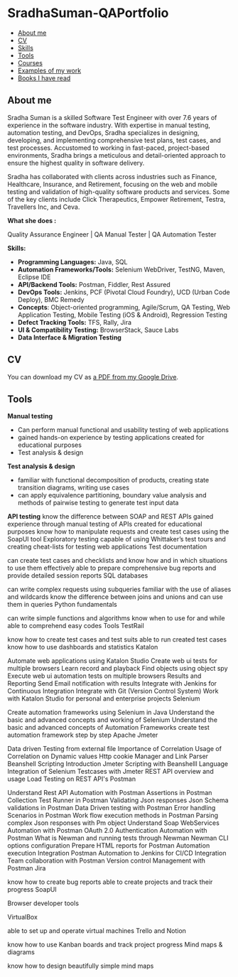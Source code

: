 # SradhaSuman-QAPortfolio
- [About me](#about-me)
- [CV](#cv)
- [Skills](#skills)
- [Tools](#tools)
- [Courses](#courses)
- [Examples of my work](#examples-of-my-work)
- [Books I have read](#books-i-have-read)

## About me
Sradha Suman is a skilled Software Test Engineer with over 7.6 years of experience in the software industry. With expertise in manual testing, automation testing, and DevOps, Sradha specializes in designing, developing, and implementing comprehensive test plans, test cases, and test processes. Accustomed to working in fast-paced, project-based environments, Sradha brings a meticulous and detail-oriented approach to ensure the highest quality in software delivery.

Sradha has collaborated with clients across industries such as Finance, Healthcare, Insurance, and Retirement, focusing on the web and mobile testing and validation of high-quality software products and services. Some of the key clients include Click Therapeutics, Empower Retirement, Testra, Travellers Inc, and Ceva.

**What she does :**

Quality Assurance Engineer | QA Manual Tester | QA Automation Tester

**Skills:**
- **Programming Languages:** Java, SQL
- **Automation Frameworks/Tools:** Selenium WebDriver, TestNG, Maven, Eclipse IDE
- **API/Backend Tools:** Postman, Fiddler, Rest Assured
- **DevOps Tools:** Jenkins, PCF (Pivotal Cloud Foundry), UCD (Urban Code Deploy), BMC Remedy
- **Concepts**: Object-oriented programming, Agile/Scrum, QA Testing, Web Application Testing, Mobile Testing (iOS & Android), Regression Testing
- **Defect Tracking Tools:** TFS, Rally, Jira
- **UI & Compatibility Testing:** BrowserStack, Sauce Labs
- **Data Interface & Migration Testing**

## CV
You can download my CV as [a PDF from my Google Drive](https://drive.google.com/drive/u/1/folders/18iTmJpy7DdbzA93Rxhae_Tux3fkCRZVN).

## Tools

**Manual testing**
- Can perform manual functional and usability testing of web applications
- gained hands-on experience by testing applications created for educational purposes
- Test analysis & design

**Test analysis & design**
- familiar with functional decomposition of products, creating state transition diagrams, writing use cases
- can apply equivalence partitioning, boundary value analysis and methods of pairwise testing to generate test input data

**API testing**
know the difference between SOAP and REST APIs
gained experience through manual testing of APIs created for educational purposes
know how to manipulate requests and create test cases using the SoapUI tool
Exploratory testing
capable of using Whittaker’s test tours and creating cheat-lists for testing web applications
Test documentation

can create test cases and checklists and know how and in which situations to use them effectively
able to prepare comprehensive bug reports and provide detailed session reports
SQL databases

can write complex requests using subqueries
familiar with the use of aliases and wildcards
know the difference between joins and unions and can use them in queries
Python fundamentals

can write simple functions and algorithms
know when to use for and while
able to comprehend easy codes
Tools
TestRail

know how to create test cases and test suits
able to run created test cases
know how to use dashboards and statistics
Katalon

Automate web applications using Katalon Studio
Create web ui tests for multiple browsers
Learn record and playback
Find objects using object spy
Execute web ui automation tests on multiple browsers
Results and Reporting
Send Email notification with results
Integrate with Jenkins for Continuous Integration
Integrate with Git (Version Control System)
Work with Katalon Studio for personal and enterprise projects
Selenium

Create automation frameworks using Selenium in Java
Understand the basic and advanced concepts and working of Selenium
Understand the basic and advanced concepts of Automation Frameworks
create test automation framework step by step
Apache Jmeter

Data driven Testing from external file
Importance of Correlation
Usage of Correlation on Dynamic values
Http cookie Manager and Link Parser
Beanshell Scripting Introduction
Jmeter Scripting with Beanshelll Language
Integration of Selenium Testcases with Jmeter
REST API overview and usage Load Testing on REST API's
Postman

Understand Rest API Automation with Postman
Assertions in Postman
Collection Test Runner in Postman
Validating Json responses
Json Schema validations in Postman
Data Driven testing with Postman
Error handling Scenarios in Postman
Work flow execution methods in Postman
Parsing complex Json responses with Pm object
Understand Soap WebServices Automation with Postman
OAuth 2.0 Authentication Automation with Postman
What is Newman and running tests through Newman
Newman CLI options configuration
Prepare HTML reports for Postman Automation execution
Integration Postman Automation to Jenkins for CI/CD Integration
Team collaboration with Postman
Version control Management with Postman
Jira

know how to create bug reports
able to create projects and track their progress
SoapUI

Browser developer tools

VirtualBox

able to set up and operate virtual machines
Trello and Notion

know how to use Kanban boards and track project progress
Mind maps & diagrams

know how to design beautifully simple mind maps

